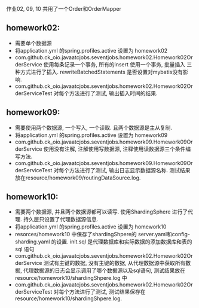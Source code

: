 作业02, 09, 10 共用了一个Order和OrderMapper

## homework02:
- 需要单个数据源
- 将application.yml 的spring.profiles.active 设置为 homework02
- com.github.ck_oio.javaatcjobs.seventjobs.homework02.Homework02OrderService 使用每条记录一个事务, 所有的insert 使用一个事务, 批量插入 三种方式进行了插入. rewriteBatchedStatements 是否设置对mybatis没有影响.
- com.github.ck_oio.javaatcjobs.seventjobs.homework02.Homework02OrderServiceTest 对每个方法进行了测试, 输出插入时间的结果. 

## homework09:
- 需要使用两个数据源, 一个写入, 一个读取. 且两个数据源是主从复制. 
- 将application.yml 的spring.profiles.active 设置为 homework09
- com.github.ck_oio.javaatcjobs.seventjobs.homework09.Homework09OrderService 使用没有注解, 注解使用写数据源, 注释使用读数据源三个条件编写方法.
- com.github.ck_oio.javaatcjobs.seventjobs.homework09.Homework09OrderServiceTest 对每个方法进行了测试, 输出日志显示数据源名称. 测试结果放在resource/homework09/routingDataSource.log.

## homework10:
- 需要两个数据源, 并且两个数据源都可以读写. 使用ShardingSphere 进行了代理. 持久层只设置了代理数据源信息.
- 将application.yml 的spring.profiles.active 设置为 homework10
- resorces/homework10 中保存了shardingShpere的 server.yaml和config-sharding.yaml 的设置. init.sql 是代理数据库和实际数据的添加数据库和表的sql 语句
- com.github.ck_oio.javaatcjobs.seventjobs.homework02.Homework02OrderService 测试有主键的数据, 没有主键的数据, 从代理数据源中获取所有数据, 代理数据源的日志会显示调用了哪个数据源以及sql语句, 测试结果放在resource/homework10/shardingShpere.log 中
- com.github.ck_oio.javaatcjobs.seventjobs.homework02.Homework02OrderServiceTest 对每个方法进行了测试, 测试结果保存在resource/homework10/shardingShpere.log. 


